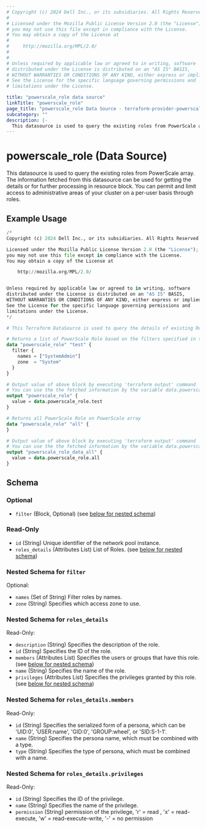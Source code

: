 ```yaml
---
# Copyright (c) 2024 Dell Inc., or its subsidiaries. All Rights Reserved.
#
# Licensed under the Mozilla Public License Version 2.0 (the "License");
# you may not use this file except in compliance with the License.
# You may obtain a copy of the License at
#
#     http://mozilla.org/MPL/2.0/
#
#
# Unless required by applicable law or agreed to in writing, software
# distributed under the License is distributed on an "AS IS" BASIS,
# WITHOUT WARRANTIES OR CONDITIONS OF ANY KIND, either express or implied.
# See the License for the specific language governing permissions and
# limitations under the License.

title: "powerscale_role data source"
linkTitle: "powerscale_role"
page_title: "powerscale_role Data Source - terraform-provider-powerscale"
subcategory: ""
description: |-
  This datasource is used to query the existing roles from PowerScale array. The information fetched from this datasource can be used for getting the details or for further processing in resource block. You can permit and limit access to administrative areas of your cluster on a per-user basis through roles.
---
```


# powerscale_role (Data Source)

This datasource is used to query the existing roles from PowerScale array. The information fetched from this datasource can be used for getting the details or for further processing in resource block. You can permit and limit access to administrative areas of your cluster on a per-user basis through roles.

## Example Usage

```terraform
/*
Copyright (c) 2024 Dell Inc., or its subsidiaries. All Rights Reserved.

Licensed under the Mozilla Public License Version 2.0 (the "License");
you may not use this file except in compliance with the License.
You may obtain a copy of the License at

    http://mozilla.org/MPL/2.0/


Unless required by applicable law or agreed to in writing, software
distributed under the License is distributed on an "AS IS" BASIS,
WITHOUT WARRANTIES OR CONDITIONS OF ANY KIND, either express or implied.
See the License for the specific language governing permissions and
limitations under the License.
*/

# This Terraform DataSource is used to query the details of existing Role from PowerScale array.

# Returns a list of PowerScale Role based on the filters specified in the filter block.
data "powerscale_role" "test" {
  filter {
    names = ["SystemAdmin"]
    zone  = "System"
  }
}

# Output value of above block by executing 'terraform output' command
# You can use the the fetched information by the variable data.powerscale_role.test
output "powerscale_role" {
  value = data.powerscale_role.test
}

# Returns all PowerScale Role on PowerScale array
data "powerscale_role" "all" {
}

# Output value of above block by executing 'terraform output' command
# You can use the the fetched information by the variable data.powerscale_role.all
output "powerscale_role_data_all" {
  value = data.powerscale_role.all
}
```

<!-- schema generated by tfplugindocs -->
## Schema

### Optional

- `filter` (Block, Optional) (see [below for nested schema](#nestedblock--filter))

### Read-Only

- `id` (String) Unique identifier of the network pool instance.
- `roles_details` (Attributes List) List of Roles. (see [below for nested schema](#nestedatt--roles_details))

<a id="nestedblock--filter"></a>
### Nested Schema for `filter`

Optional:

- `names` (Set of String) Filter roles by names.
- `zone` (String) Specifies which access zone to use.


<a id="nestedatt--roles_details"></a>
### Nested Schema for `roles_details`

Read-Only:

- `description` (String) Specifies the description of the role.
- `id` (String) Specifies the ID of the role.
- `members` (Attributes List) Specifies the users or groups that have this role. (see [below for nested schema](#nestedatt--roles_details--members))
- `name` (String) Specifies the name of the role.
- `privileges` (Attributes List) Specifies the privileges granted by this role. (see [below for nested schema](#nestedatt--roles_details--privileges))

<a id="nestedatt--roles_details--members"></a>
### Nested Schema for `roles_details.members`

Read-Only:

- `id` (String) Specifies the serialized form of a persona, which can be 'UID:0', 'USER:name', 'GID:0', 'GROUP:wheel', or 'SID:S-1-1'.
- `name` (String) Specifies the persona name, which must be combined with a type.
- `type` (String) Specifies the type of persona, which must be combined with a name.


<a id="nestedatt--roles_details--privileges"></a>
### Nested Schema for `roles_details.privileges`

Read-Only:

- `id` (String) Specifies the ID of the privilege.
- `name` (String) Specifies the name of the privilege.
- `permission` (String) permission of the privilege, 'r' = read , 'x' = read-execute, 'w' = read-execute-write, '-' = no permission